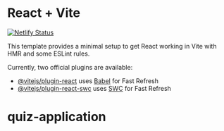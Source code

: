 # React + Vite

[![Netlify Status](https://api.netlify.com/api/v1/badges/YOUR_SITE_ID_HERE/deploy-status)](https://app.netlify.com/sites/YOUR_SITE_NAME_HERE)

This template provides a minimal setup to get React working in Vite with HMR and some ESLint rules.

Currently, two official plugins are available:

- [@vitejs/plugin-react](https://github.com/vitejs/vite-plugin-react/blob/main/packages/plugin-react/README.md) uses [Babel](https://babeljs.io/) for Fast Refresh
- [@vitejs/plugin-react-swc](https://github.com/vitejs/vite-plugin-react-swc) uses [SWC](https://swc.rs/) for Fast Refresh
# quiz-application
